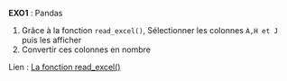 **EXO1** : Pandas <br>
1. Grâce à la fonction `read_excel()`, Sélectionner les colonnes `A,H et J` puis les afficher
2.  Convertir ces colonnes en nombre

Lien : [La fonction read_excel()](https://pandas.pydata.org/pandas-docs/stable/reference/api/pandas.read_excel.html)